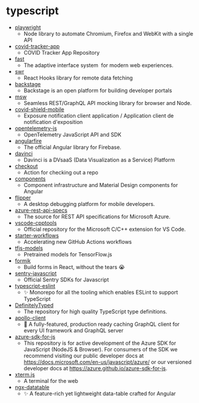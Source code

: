 # typescript
- [playwright](https://github.com/microsoft/playwright)
  - Node library to automate Chromium, Firefox and WebKit with a single API
- [covid-tracker-app](https://github.com/HSEIreland/covid-tracker-app)
  - COVID Tracker App Repository
- [fast](https://github.com/microsoft/fast)
  - The adaptive interface system  for modern web experiences.
- [swr](https://github.com/vercel/swr)
  - React Hooks library for remote data fetching
- [backstage](https://github.com/spotify/backstage)
  - Backstage is an open platform for building developer portals
- [msw](https://github.com/mswjs/msw)
  - Seamless REST/GraphQL API mocking library for browser and Node.
- [covid-shield-mobile](https://github.com/cds-snc/covid-shield-mobile)
  - Exposure notification client application / Application client de notification d'exposition
- [opentelemetry-js](https://github.com/open-telemetry/opentelemetry-js)
  - OpenTelemetry JavaScript API and SDK
- [angularfire](https://github.com/angular/angularfire)
  - The official Angular library for Firebase.
- [davinci](https://github.com/edp963/davinci)
  - Davinci is a DVsaaS (Data Visualization as a Service) Platform
- [checkout](https://github.com/actions/checkout)
  - Action for checking out a repo
- [components](https://github.com/angular/components)
  - Component infrastructure and Material Design components for Angular
- [flipper](https://github.com/facebook/flipper)
  - A desktop debugging platform for mobile developers.
- [azure-rest-api-specs](https://github.com/Azure/azure-rest-api-specs)
  - The source for REST API specifications for Microsoft Azure.
- [vscode-cpptools](https://github.com/microsoft/vscode-cpptools)
  - Official repository for the Microsoft C/C++ extension for VS Code.
- [starter-workflows](https://github.com/actions/starter-workflows)
  - Accelerating new GitHub Actions workflows
- [tfjs-models](https://github.com/tensorflow/tfjs-models)
  - Pretrained models for TensorFlow.js
- [formik](https://github.com/formik/formik)
  - Build forms in React, without the tears 😭
- [sentry-javascript](https://github.com/getsentry/sentry-javascript)
  - Official Sentry SDKs for Javascript
- [typescript-eslint](https://github.com/typescript-eslint/typescript-eslint)
  - ✨ Monorepo for all the tooling which enables ESLint to support TypeScript
- [DefinitelyTyped](https://github.com/DefinitelyTyped/DefinitelyTyped)
  - The repository for high quality TypeScript type definitions.
- [apollo-client](https://github.com/apollographql/apollo-client)
  - 🚀 A fully-featured, production ready caching GraphQL client for every UI framework and GraphQL server
- [azure-sdk-for-js](https://github.com/Azure/azure-sdk-for-js)
  - This repository is for active development of the Azure SDK for JavaScript (NodeJS & Browser). For consumers of the SDK we recommend visiting our public developer docs at https://docs.microsoft.com/en-us/javascript/azure/ or our versioned developer docs at https://azure.github.io/azure-sdk-for-js.
- [xterm.js](https://github.com/xtermjs/xterm.js)
  - A terminal for the web
- [ngx-datatable](https://github.com/swimlane/ngx-datatable)
  - ✨ A feature-rich yet lightweight data-table crafted for Angular
